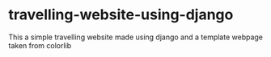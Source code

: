 # travelling-website-using-django
This a simple travelling website made using django and a template webpage taken from colorlib
